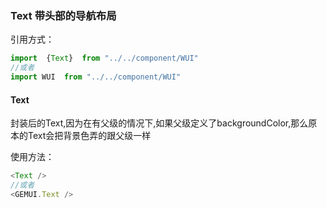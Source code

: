 ### Text 带头部的导航布局

引用方式：

```javascript
import  {Text}  from "../../component/WUI"
//或者
import WUI  from "../../component/WUI"
```

#### Text

封装后的Text,因为在有父级的情况下,如果父级定义了backgroundColor,那么原本的Text会把背景色弄的跟父级一样

使用方法：

```javascript
<Text />
//或者
<GEMUI.Text />
```


